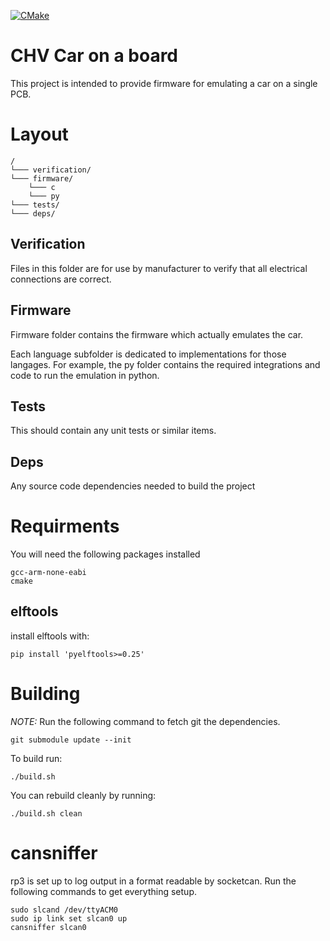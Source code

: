 [![CMake](https://github.com/linted/CHV_Badge_Firmware/actions/workflows/cmake.yml/badge.svg)](https://github.com/linted/CHV_Badge_Firmware/actions/workflows/cmake.yml)
# CHV Car on a board
This project is intended to provide firmware for emulating a car on a single PCB.

# Layout
```
/
└─── verification/
└─── firmware/
    └─── c
    └─── py
└─── tests/
└─── deps/
```
## Verification
Files in this folder are for use by manufacturer to verify that all electrical connections are correct.

## Firmware
Firmware folder contains the firmware which actually emulates the car.

Each language subfolder is dedicated to implementations for those langages. For example, the py folder contains the required integrations and code to run the emulation in python.

## Tests
This should contain any unit tests or similar items.

## Deps
Any source code dependencies needed to build the project

# Requirments
You will need the following packages installed
```
gcc-arm-none-eabi
cmake
```

## elftools
install elftools with:
```
pip install 'pyelftools>=0.25'
```



# Building

_*NOTE:*_ Run the following command to fetch git the dependencies.
```
git submodule update --init
```

To build run:
```
./build.sh
```

You can rebuild cleanly by running:
```
./build.sh clean
```

# cansniffer
rp3 is set up to log output in a format readable by socketcan.
Run the following commands to get everything setup.

```
sudo slcand /dev/ttyACM0
sudo ip link set slcan0 up
cansniffer slcan0
```
